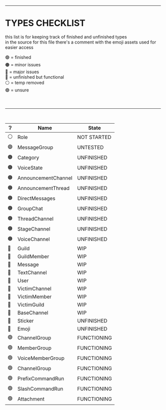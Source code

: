 [assets]: <> ( 
  🟢
  🟠
  🔴
  🔵
  ⚪
  🟣
)


---


# TYPES CHECKLIST
this list is for keeping track of finished and unfinished types<br>
in the source for this file there's a comment with the emoji assets used for easier access

🟢 = finished<br>
🟠 = minor issues<br>
🔴 = major issues<br>
🔵 = unfinished but functional<br>
⚪ = temp removed<br>
🟣 = unsure<br>

<br>

---

<br>

| ❔ | Name | State |
| - | - | - |
| ⚪ | Role | NOT STARTED |
| 🟣 | MessageGroup | UNTESTED |
| 🟠 | Category | UNFINISHED |
| 🟠 | VoiceState | UNFINISHED |
| 🟠 | AnnouncementChannel | UNFINISHED |
| 🟠 | AnnouncementThread | UNFINISHED |
| 🟠 | DirectMessages | UNFINISHED |
| 🟠 | GroupChat | UNFINISHED |
| 🟠 | ThreadChannel | UNFINISHED |
| 🟠 | StageChannel | UNFINISHED |
| 🟠 | VoiceChannel | UNFINISHED |
| 🔵 | Guild | WIP |
| 🔵 | GuildMember | WIP |
| 🔵 | Message | WIP |
| 🔵 | TextChannel | WIP |
| 🔵 | User | WIP |
| 🔵 | VictimChannel | WIP |
| 🔵 | VictimMember | WIP |
| 🔵 | VictimGuild | WIP |
| 🔵 | BaseChannel | WIP |
| 🔵 | Sticker | UNFINISHED |
| 🔵 | Emoji | UNFINISHED |
| 🟢 | ChannelGroup | FUNCTIONING |
| 🟢 | MemberGroup | FUNCTIONING |
| 🟢 | VoiceMemberGroup | FUNCTIONING |
| 🟢 | ChannelGroup | FUNCTIONING |
| 🟢 | PrefixCommandRun | FUNCTIONING |
| 🟢 | SlashCommandRun | FUNCTIONING |
| 🟢 | Attachment | FUNCTIONING |
